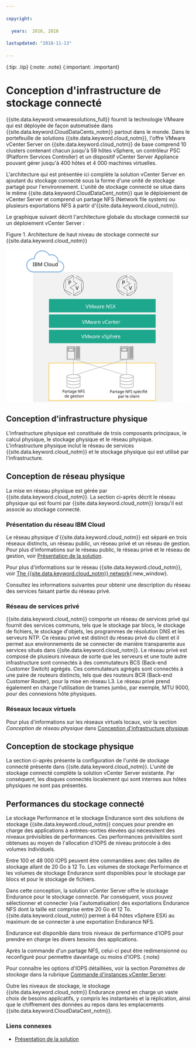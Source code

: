 ```yaml
---

copyright:

  years:  2016, 2018

lastupdated: "2018-11-13"

---
```


{:tip: .tip}
{:note: .note}
{:important: .important}

# Conception d'infrastructure de stockage connecté

{{site.data.keyword.vmwaresolutions_full}} fournit la technologie VMware qui est déployée de façon automatisée dans {{site.data.keyword.CloudDataCents_notm}} partout dans le monde. Dans le portefeuille de solutions {{site.data.keyword.cloud_notm}}, l'offre VMware vCenter Server on {{site.data.keyword.cloud_notm}} de base comprend 10 clusters contenant chacun jusqu'à 59 hôtes vSphere, un contrôleur PSC (Platform Services Controller) et un dispositif vCenter Server Appliance pouvant gérer jusqu'à 400 hôtes et 4 000 machines virtuelles.

L'architecture qui est présentée ici complète la solution vCenter Server en ajoutant du stockage connecté sous la forme d'une unité de stockage partagé pour l'environnement. L'unité de stockage connecté se situe dans le même {{site.data.keyword.CloudDataCent_notm}} que le déploiement de vCenter Server et comprend un partage NFS (Network file system) ou plusieurs exportations NFS à partir d'{{site.data.keyword.cloud_notm}}.

Le graphique suivant décrit l'architecture globale du stockage connecté sur un déploiement vCenter Server :

Figure 1. Architecture de haut niveau de stockage connecté sur {{site.data.keyword.cloud_notm}}

![Architecture de stockage connecté](../solution/physical_nfs.svg "Architecture de haut niveau de stockage connecté sur IBM Cloud")

## Conception d'infrastructure physique

L'infrastructure physique est constituée de trois composants principaux, le calcul physique, le stockage physique et le réseau physique. L'infrastructure physique inclut le réseau de services {{site.data.keyword.cloud_notm}} et le stockage physique qui est utilisé par l'infrastructure.

## Conception de réseau physique

La mise en réseau physique est gérée par {{site.data.keyword.cloud_notm}}. La section ci-après décrit le réseau physique qui est fourni par {{site.data.keyword.cloud_notm}} lorsqu'il est associé au stockage connecté.

### Présentation du réseau IBM Cloud

Le réseau physique d'{{site.data.keyword.cloud_notm}} est séparé en trois réseaux distincts, un réseau public, un réseau privé et un réseau de gestion. Pour plus d'informations sur le réseau public, le réseau privé et le réseau de gestion, voir [Présentation de la solution](../solution/solution_overview.html).

Pour plus d'informations sur le réseau {{site.data.keyword.cloud_notm}}, voir [The {{site.data.keyword.cloud_notm}} network](https://www.ibm.com/cloud-computing/bluemix/our-network){:new_window}.

Consultez les informations suivantes pour obtenir une description du réseau des services faisant partie du réseau privé.

### Réseau de services privé

{{site.data.keyword.cloud_notm}} comporte un réseau de services privé qui fournit des services communs, tels que le stockage par blocs, le stockage de fichiers, le stockage d'objets, les programmes de résolution DNS et les serveurs NTP. Ce réseau privé est distinct du réseau privé du client et il permet aux environnements de se connecter de manière transparente aux services situés dans {{site.data.keyword.cloud_notm}}. Le réseau privé est composé de plusieurs niveaux de sorte que les serveurs et une toute autre infrastructure sont connectés à des commutateurs BCS (Back-end Customer Switch) agrégés. Ces commutateurs agrégés sont connectés à une paire de routeurs distincts, tels que des routeurs BCR (Back-end Customer Router), pour la mise en réseau L3. Le réseau privé prend également en charge l'utilisation de trames jumbo, par exemple, MTU 9000, pour des connexions hôte physiques.

### Réseaux locaux virtuels

Pour plus d'informations sur les réseaux virtuels locaux, voir la section _Conception de réseau physique_ dans [Conception d'infrastructure physique](../solution/design_physicalinfrastructure.html).

## Conception de stockage physique

La section ci-après présente la configuration de l'unité de stockage connecté présente dans {{site.data.keyword.cloud_notm}}. L'unité de stockage connecté complète la solution vCenter Server existante. Par conséquent, les disques connectés localement qui sont internes aux hôtes physiques ne sont pas présentés.

## Performances du stockage connecté

Le stockage Performance et le stockage Endurance sont des solutions de stockage {{site.data.keyword.cloud_notm}} conçues pour prendre en charge des applications à entrées-sorties élevées qui nécessitent des niveaux prévisibles de performances. Ces performances prévisibles sont obtenues au moyen de l'allocation d'IOPS de niveau protocole à des volumes individuels.

Entre 100 et 48 000 IOPS peuvent être commandées avec des tailles de stockage allant de 20 Go à 12 To. Les volumes de stockage Performance et les volumes de stockage Endurance sont disponibles pour le stockage par blocs et pour le stockage de fichiers.

Dans cette conception, la solution vCenter Server offre le stockage Endurance pour le stockage connecté. Par conséquent, vous pouvez sélectionner et connecter (via l'automatisation) des exportations Endurance NFS dont la taille est comprise entre 20 Go et 12 To. {{site.data.keyword.cloud_notm}} permet à 64 hôtes vSphere ESXi au maximum de se connecter à une exportation Endurance NFS.

Endurance est disponible dans trois niveaux de performance d'IOPS pour prendre en charge les divers besoins des applications.

Après la commande d'un partage NFS, celui-ci peut être redimensionné ou reconfiguré pour permettre davantage ou moins d'IOPS.
{:note}

Pour connaître les options d'IOPS détaillées, voir la section _Paramètres de stockage_ dans la rubrique [Commande d'instances vCenter Server](../../vcenter/vc_orderinginstance.html).

Outre les niveaux de stockage, le stockage {{site.data.keyword.cloud_notm}} Endurance prend en charge un vaste choix de besoins applicatifs, y compris les instantanés et la réplication, ainsi que le chiffrement des données au repos dans les emplacements {{site.data.keyword.CloudDataCent_notm}}.

### Liens connexes

* [Présentation de la solution](../solution/solution_overview.html)
